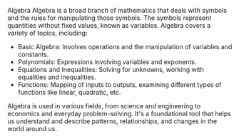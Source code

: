 Algebra
Algebra is a broad branch of mathematics that deals with symbols and the rules for manipulating those symbols. The symbols represent quantities without fixed values, known as variables. Algebra covers a variety of topics, including:

- Basic Algebra: Involves operations and the manipulation of variables and constants.
- Polynomials: Expressions involving variables and exponents.
- Equations and Inequalities: Solving for unknowns, working with equalities and inequalities.
- Functions: Mapping of inputs to outputs, examining different types of functions like linear, quadratic, etc.

Algebra is used in various fields, from science and engineering to economics and everyday problem-solving. It's a foundational tool that helps us understand and describe patterns, relationships, and changes in the world around us.

